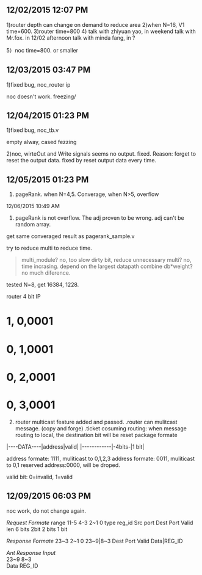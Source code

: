 12/02/2015  12:07 PM
-------------------
1)router depth can change on demand to reduce area
2)when N=16, V1 time=600.
3)router time=800
4) talk with zhiyuan yao, in weekend
   talk with Mr.fox. in 12/02 afternoon
   talk with minda fang, in ?

5）noc time=800. or smaller


12/03/2015  03:47 PM
--------------------
1)fixed bug, noc_router ip

noc doesn't work. freezing/

12/04/2015  01:23 PM
--------------------
1)fixed bug, noc_tb.v

empty alway, cased fezzing

2)noc, wirteOut and Write signals seems no output.
 fixed. Reason: forget to reset the output data.
 fixed by reset output data every time.


12/05/2015  01:23 PM
--------------------

1) pageRank. when N=4,5. Converage, when N>5, overflow

12/06/2015 10:49 AM
1) pageRank is not overflow. The adj proven to be wrong. adj can't be random array. 

get same converaged result as pagerank_sample.v

try to reduce multi to reduce time.
 > multi_module? no, too slow
 >dirty bit, reduce unnecessary multi? no, time incrasing. depend on the largest datapath
> combine db*weight? no much diference.

tested N=8, get 16384, 1228. 


router 4 bit IP
# 1,          0,0001
# 0,          1,0001
# 0,          2,0001
# 0,          3,0001


2) router multicast feature added and passed.
.router can mulitcast message. (copy and forge)
.ticket cosuming routing: when message routing to local, the destination bit will be reset
package formate

|----DATA----|address|valid|
|------------|-4bits-|1 bit|

address formate: 1111, muliticast to 0,1,2,3
address formate: 0011, muliticast to 0,1
reserved address:0000, will be droped.

valid bit: 0=invalid, 1=valid


12/09/2015  06:03 PM
--------------------
noc work, do not change again.

*Request Formate*
range	11-5         4-3                2~1          0
type 	reg_id      Src port          Dest Port      Valid
len 	6 bits       2bit             2 bits     1 bit

*Response Formate*
    23~3                  2~1          0
  23~9|8~3             Dest Port       Valid
  Data|REG_ID   
 
*Ant Response Input*     
  23~9       8~3     
 Data       REG_ID   
